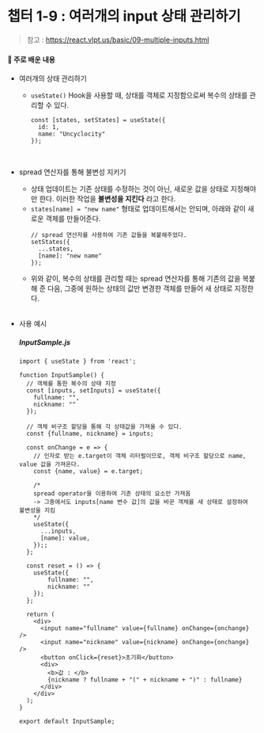 # 챕터 1-9 : 여러개의 input 상태 관리하기

> 참고 : https://react.vlpt.us/basic/09-multiple-inputs.html

#### 📕 주로 배운 내용

- 여러개의 상태 관리하기

  - `useState()` Hook을 사용할 때, 상태를 객체로 지정함으로써 복수의 상태를 관리할 수 있다.
    ```
    const [states, setStates] = useState({
      id: 1,
      name: "Uncyclocity"
    });
    ```

  <br>

- spread 연산자를 통해 불변성 지키기

  - 상태 업데이트는 기존 상태를 수정하는 것이 아닌, 새로운 값을 상태로 지정해야만 한다. 이러한 작업을 **불변성을 지킨다** 라고 한다.
  - `states[name] = "new name"` 형태로 업데이트해서는 안되며, 아래와 같이 새로운 객체를 만들어준다.
    ```
    // spread 연산자를 사용하여 기존 값들을 복붙해주었다.
    setStates({
      ...states,
      [name]: "new name"
    });
    ```
  - 위와 같이, 복수의 상태를 관리할 때는 spread 연산자를 통해 기존의 값을 복붙해 준 다음, 그중에 원하는 상태의 값만 변경한 객체를 만들어 새 상태로 지정한다.

  <br>

- 사용 예시

  ##### InputSample.js

  ```
  import { useState } from 'react';

  function InputSample() {
    // 객체를 통한 복수의 상태 지정
    const [inputs, setInputs] = useState({
      fullname: "",
      nickname: ""
    });

    // 객체 비구조 할당을 통해 각 상태값을 가져올 수 있다.
    const {fullname, nickname} = inputs;

    const onChange = e => {
      // 인자로 받는 e.target이 객체 리터럴이므로, 객체 비구조 할당으로 name, value 값을 가져온다.
      const {name, value} = e.target;

      /*
      spread operator을 이용하여 기존 상태의 요소만 가져옴
      -> 그중에서도 inputs[name 변수 값]의 값을 바꾼 객체를 새 상태로 설정하여 불변성을 지킴
      */
      useState({
        ...inputs,
        [name]: value,
      });;
    };

    const reset = () => {
      useState({
          fullname: "",
          nickname: ""
      });
    };

    return (
      <div>
        <input name="fullname" value={fullname} onChange={onchange} />
        <input name="nickname" value={nickname} onChange={onchange} />
        <button onClick={reset}>초기화</button>
        <div>
          <b>값 : </b>
          {nickname ? fullname + "(" + nickname + ")" : fullname}
        </div>
      </div>
    );
  }

  export default InputSample;
  ```
